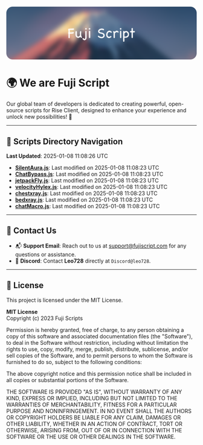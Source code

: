 ![Banner](.github/b.webp)

# 🌍 **We are Fuji Script**

Our global team of developers is dedicated to creating powerful, open-source scripts for Rise Client, designed to enhance your experience and unlock new possibilities! 🌟

---
<!-- SCRIPTS_NAVIGATION_START -->
## 📂 **Scripts Directory Navigation**

**Last Updated**: 2025-01-08 11:08:26 UTC

- **[SilentAura.js](scripts/SilentAura.js)**: Last modified on 2025-01-08 11:08:23 UTC
- **[ChatBypass.js](scripts/ChatBypass.js)**: Last modified on 2025-01-08 11:08:23 UTC
- **[jetpackFly.js](scripts/jetpackFly.js)**: Last modified on 2025-01-08 11:08:23 UTC
- **[velocityHylex.js](scripts/velocityHylex.js)**: Last modified on 2025-01-08 11:08:23 UTC
- **[chestxray.js](scripts/chestxray.js)**: Last modified on 2025-01-08 11:08:23 UTC
- **[bedxray.js](scripts/bedxray.js)**: Last modified on 2025-01-08 11:08:23 UTC
- **[chatMacro.js](scripts/chatMacro.js)**: Last modified on 2025-01-08 11:08:23 UTC

<!-- SCRIPTS_NAVIGATION_END -->

---

## 💬 **Contact Us**  
- 📬 **Support Email**: Reach out to us at [support@fujiscript.com](mailto:support@fujiscript.com) for any questions or assistance.  
- 💬 **Discord**: Contact **Leo728** directly at `Discord@leo728`.

---

## 📜 **License**

This project is licensed under the MIT License.  

**MIT License**  
Copyright (c) 2023 Fuji Scripts  

Permission is hereby granted, free of charge, to any person obtaining a copy of this software and associated documentation files (the "Software"), to deal in the Software without restriction, including without limitation the rights to use, copy, modify, merge, publish, distribute, sublicense, and/or sell copies of the Software, and to permit persons to whom the Software is furnished to do so, subject to the following conditions:  

The above copyright notice and this permission notice shall be included in all copies or substantial portions of the Software.  

THE SOFTWARE IS PROVIDED "AS IS", WITHOUT WARRANTY OF ANY KIND, EXPRESS OR IMPLIED, INCLUDING BUT NOT LIMITED TO THE WARRANTIES OF MERCHANTABILITY, FITNESS FOR A PARTICULAR PURPOSE AND NONINFRINGEMENT. IN NO EVENT SHALL THE AUTHORS OR COPYRIGHT HOLDERS BE LIABLE FOR ANY CLAIM, DAMAGES OR OTHER LIABILITY, WHETHER IN AN ACTION OF CONTRACT, TORT OR OTHERWISE, ARISING FROM, OUT OF OR IN CONNECTION WITH THE SOFTWARE OR THE USE OR OTHER DEALINGS IN THE SOFTWARE.  
